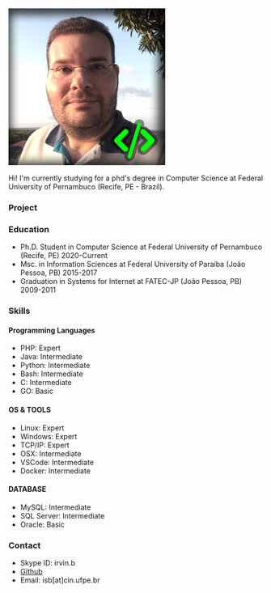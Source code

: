 <link rel="shortcut icon" type="image/x-icon" href="favicon.ico">

&nbsp;

![Foto pessoal](photo.png)

Hi! I'm currently studying for a phd's degree in Computer Science at Federal University of Pernambuco (Recife, PE - Brazil).

### Project


### Education
* Ph.D. Student in Computer Science at Federal University of Pernambuco (Recife, PE) 2020-Current
* Msc. in Information Sciences at Federal University of Paraíba (João Pessoa, PB) 2015-2017
* Graduation in Systems for Internet at FATEC-JP (João Pessoa, PB) 2009-2011

### Skills
#### Programming Languages
* PHP: Expert
* Java: Intermediate
* Python: Intermediate
* Bash: Intermediate
* C: Intermediate
* GO: Basic

#### OS & TOOLS
* Linux: Expert
* Windows: Expert
* TCP/IP: Expert
* OSX: Intermediate
* VSCode: Intermediate
* Docker: Intermediate

#### DATABASE
* MySQL: Intermediate
* SQL Server: Intermediate
* Oracle: Basic

### Contact
- Skype ID: irvin.b
- [Github](https://github.com/irvin-s/)
- Email: isb[at]cin.ufpe.br
